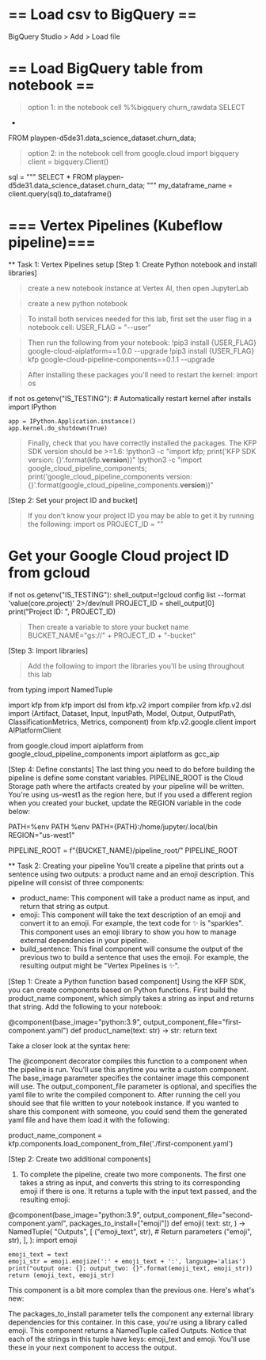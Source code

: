 # == Load csv to BigQuery ==
BigQuery Studio > Add > Load file


# == Load BigQuery table from notebook ==
> option 1: in the notebook cell
%%bigquery churn_rawdata
SELECT 
  *
FROM 
  playpen-d5de31.data_science_dataset.churn_data;

> option 2: in the notebook cell
from google.cloud import bigquery
client = bigquery.Client()

sql = """
SELECT *
FROM playpen-d5de31.data_science_dataset.churn_data;
"""
my_dataframe_name = client.query(sql).to_dataframe()


# === Vertex Pipelines (Kubeflow pipeline)===

** Task 1: Vertex Pipelines setup
[Step 1: Create Python notebook and install libraries]
> create a new notebook instance at Vertex AI, then open JupyterLab

> create a new python notebook

> To install both services needed for this lab, first set the user flag in a notebook cell:
USER_FLAG = "--user"

> Then run the following from your notebook:
!pip3 install {USER_FLAG} google-cloud-aiplatform==1.0.0 --upgrade
!pip3 install {USER_FLAG} kfp google-cloud-pipeline-components==0.1.1 --upgrade

> After installing these packages you'll need to restart the kernel:
import os

if not os.getenv("IS_TESTING"):
    # Automatically restart kernel after installs
    import IPython

    app = IPython.Application.instance()
    app.kernel.do_shutdown(True)
    
> Finally, check that you have correctly installed the packages. The KFP SDK version should be >=1.6:
!python3 -c "import kfp; print('KFP SDK version: {}'.format(kfp.__version__))"
!python3 -c "import google_cloud_pipeline_components; print('google_cloud_pipeline_components version: {}'.format(google_cloud_pipeline_components.__version__))"

[Step 2: Set your project ID and bucket]
> If you don't know your project ID you may be able to get it by running the following:
import os
PROJECT_ID = ""
# Get your Google Cloud project ID from gcloud
if not os.getenv("IS_TESTING"):
    shell_output=!gcloud config list --format 'value(core.project)' 2>/dev/null
    PROJECT_ID = shell_output[0]
    print("Project ID: ", PROJECT_ID)

> Then create a variable to store your bucket name
BUCKET_NAME="gs://" + PROJECT_ID + "-bucket"

[Step 3: Import libraries]
> Add the following to import the libraries you'll be using throughout this lab

from typing import NamedTuple

import kfp
from kfp import dsl
from kfp.v2 import compiler
from kfp.v2.dsl import (Artifact, Dataset, Input, InputPath, Model, Output,
                        OutputPath, ClassificationMetrics, Metrics, component)
from kfp.v2.google.client import AIPlatformClient

from google.cloud import aiplatform
from google_cloud_pipeline_components import aiplatform as gcc_aip

[Step 4: Define constants]
The last thing you need to do before building the pipeline is define some constant variables. PIPELINE_ROOT is the Cloud Storage path where the artifacts created by your pipeline will be written. You're using us-west1 as the region here, but if you used a different region when you created your bucket, update the REGION variable in the code below:

PATH=%env PATH
%env PATH={PATH}:/home/jupyter/.local/bin
REGION="us-west1"

PIPELINE_ROOT = f"{BUCKET_NAME}/pipeline_root/"
PIPELINE_ROOT

** Task 2: Creating your pipeline
You'll create a pipeline that prints out a sentence using two outputs: a product name and an emoji description. This pipeline will consist of three components:

- product_name: This component will take a product name as input, and return that string as output.
- emoji: This component will take the text description of an emoji and convert it to an emoji. For example, the text code for ✨ is "sparkles". This component uses an emoji library to show you how to manage external dependencies in your pipeline.
- build_sentence: This final component will consume the output of the previous two to build a sentence that uses the emoji. For example, the resulting output might be "Vertex Pipelines is ✨".

[Step 1: Create a Python function based component]
Using the KFP SDK, you can create components based on Python functions. First build the product_name component, which simply takes a string as input and returns that string. Add the following to your notebook:

@component(base_image="python:3.9", output_component_file="first-component.yaml")
def product_name(text: str) -> str:
    return text


Take a closer look at the syntax here:

The @component decorator compiles this function to a component when the pipeline is run. You'll use this anytime you write a custom component.
The base_image parameter specifies the container image this component will use.
The output_component_file parameter is optional, and specifies the yaml file to write the compiled component to. After running the cell you should see that file written to your notebook instance. If you wanted to share this component with someone, you could send them the generated yaml file and have them load it with the following:

product_name_component = kfp.components.load_component_from_file('./first-component.yaml')


[Step 2: Create two additional components]

1. To complete the pipeline, create two more components. The first one takes a string as input, and converts this string to its corresponding emoji if there is one. It returns a tuple with the input text passed, and the resulting emoji:

@component(base_image="python:3.9", output_component_file="second-component.yaml", packages_to_install=["emoji"])
def emoji(
    text: str,
) -> NamedTuple(
    "Outputs",
    [
        ("emoji_text", str),  # Return parameters
        ("emoji", str),
    ],
):
    import emoji

    emoji_text = text
    emoji_str = emoji.emojize(':' + emoji_text + ':', language='alias')
    print("output one: {}; output_two: {}".format(emoji_text, emoji_str))
    return (emoji_text, emoji_str)
    
This component is a bit more complex than the previous one. Here's what's new:

The packages_to_install parameter tells the component any external library dependencies for this container. In this case, you're using a library called emoji.
This component returns a NamedTuple called Outputs. Notice that each of the strings in this tuple have keys: emoji_text and emoji. You'll use these in your next component to access the output.

